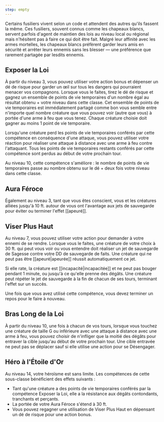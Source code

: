 ```yaml
---
step: empty
---
```

Certains fusiliers vivent selon un code et attendent des autres qu'ils fassent la même. Ces fusiliers, souvent connus comme les chapeaux blancs, servent parfois d'agent de maintien des lois au niveau local ou régional mais n'hésitent pas à faire ce qui doit être fait. Malgré leur affinité avec les armes mortelles, les chapeaux blancs préfèrent garder leurs amis en sécurité et arrêter leurs ennemis sans les blesser — une préférence que rarement partagée par lesdits ennemis.

## Exposer la Loi

À partir du niveau 3, vous pouvez utiliser votre action bonus et dépenser un dé de risque pour garder un œil sur tous les dangers qui pourraient menacer vos compagnons. Lorsque vous le faites, tirez le dé de risque et gagnez un ensemble de points de vie temporaires d'un nombre égal au résultat obtenu + votre niveau dans cette classe. Cet ensemble de points de vie temporaires est immédiatement partagé comme bon vous semble entre n'importe quel nombre créature que vous pouvez voir (autre que vous) à portée d'une arme à feu que vous tenez. Chaque créature choisie doit gagner au moins 1 point de vie temporaire.

Lorsqu'une créature perd les points de vie temporaires conférés par cette compétence en conséquence d'une attaque, vous pouvez utiliser votre réaction pour réaliser une attaque à distance avec une arme à feu contre l'attaquant. Tous les points de vie temporaires restants conférés par cette compétence sont perdus au début de votre prochain tour.

Au niveau 10, cette compétence s'améliore : le nombre de points de vie temporaires passe au nombre obtenu sur le dé + deux fois votre niveau dans cette classe.

## Aura Féroce

Également au niveau 3, tant que vous êtes conscient, vous et les créatures alliées jusqu'à 10 ft. autour de vous ont l'avantage aux jets de sauvegarde pour éviter ou terminer l'effet [[apeuré]].

## Viser Plus Haut

Au niveau 7, vous pouvez utiliser votre action pour demander à votre ennemi de se rendre. Lorsque vous le faites, une créature de votre choix à 30 ft. qui peut vous voir ou vous entendre doit réaliser un jet de sauvegarde de Sagesse contre votre DD de sauvegarde de faits. Une créature qui ne peut pas être [[apeuré|apeurée]] réussit automatiquement ce jet.

Si elle rate, la créature est [[incapacité|incapacitée]] et ne peut pas bouger pendant 1 minute, ou jusqu'à ce qu'elle prenne des dégâts. Une créature peut répéter le jet de sauvegarde à la fin de chacun de ses tours, terminant l'effet sur un succès.

Une fois que vous avez utilisé cette compétence, vous devez terminer un repos pour le faire à nouveau.

## Bras Long de la Loi

À partir du niveau 10, une fois à chacun de vos tours, lorsque vous touchez une créature de taille G ou inférieure avec une attaque à distance avec une arme à feu, vous pouvez choisir de n'infliger que la moitié des dégâts pour entraver la cible jusqu'au début de votre prochain tour. Une cible entravée ne peut pas se déplacer sauf si elle utilise une action pour se Désengager.

## Héro à l'Étoile d'Or

Au niveau 14, votre héroïsme est sans limite. Les compétences de cette sous-classe bénéficient des effets suivants : 

 - Tant qu'une créature a des points de vie temporaires conférés par la compétence Exposer la Loi, elle a la résistance aux dégâts contondants, tranchants et perçants.
 - La portée de votre Aura Féroce s'étend à 30 ft.
 - Vous pouvez regagner une utilisation de Viser Plus Haut en dépensant un dé de risque pour une action bonus.
